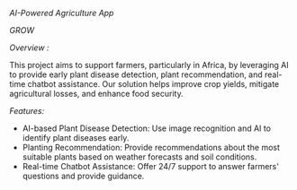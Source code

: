 
*AI-Powered Agriculture App*


*GROW*

*Overview :*


This project aims to support farmers, particularly in Africa, by leveraging AI to provide early plant disease detection, plant recommendation, and real-time chatbot assistance. Our solution helps improve crop yields, mitigate agricultural losses, and enhance food security.

*Features:*

-  AI-based Plant Disease Detection: Use image recognition and AI to identify plant diseases early.
-  Planting Recommendation: Provide recommendations about the most suitable plants based on weather forecasts and soil conditions.
-  Real-time Chatbot Assistance: Offer 24/7 support to answer farmers' questions and provide guidance.
